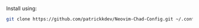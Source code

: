 Install using:

```bash
git clone https://github.com/patrickkdev/Neovim-Chad-Config.git ~/.config/nvim
